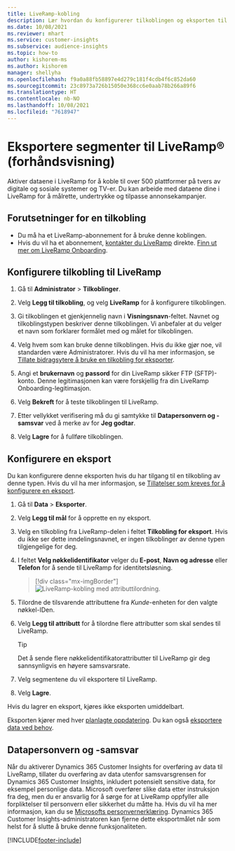 ```yaml
---
title: LiveRamp-kobling
description: Lær hvordan du konfigurerer tilkoblingen og eksporten til LiveRamp.
ms.date: 10/08/2021
ms.reviewer: mhart
ms.service: customer-insights
ms.subservice: audience-insights
ms.topic: how-to
author: kishorem-ms
ms.author: kishorem
manager: shellyha
ms.openlocfilehash: f9a0a88fb58897e4d279c181f4cdb4f6c852da60
ms.sourcegitcommit: 23c8973a726b15050e368cc6e0aab78b266a89f6
ms.translationtype: HT
ms.contentlocale: nb-NO
ms.lasthandoff: 10/08/2021
ms.locfileid: "7618947"
---
```

# <a name="export-segments-to-liverampreg-preview"></a>Eksportere segmenter til LiveRamp&reg; (forhåndsvisning)

Aktiver dataene i LiveRamp for å koble til over 500 plattformer på tvers av digitale og sosiale systemer og TV-er. Du kan arbeide med dataene dine i LiveRamp for å målrette, undertrykke og tilpasse annonsekampanjer.

## <a name="prerequisites-for-a-connection"></a>Forutsetninger for en tilkobling

- Du må ha et LiveRamp-abonnement for å bruke denne koblingen.
- Hvis du vil ha et abonnement, [kontakter du LiveRamp](https://liveramp.com/contact/) direkte. [Finn ut mer om LiveRamp Onboarding](https://liveramp.com/our-platform/data-onboarding/).

## <a name="set-up-connection-to-liveramp"></a>Konfigurere tilkobling til LiveRamp

1. Gå til **Administrator** > **Tilkoblinger**.

1. Velg **Legg til tilkobling**, og velg **LiveRamp** for å konfigurere tilkoblingen.

1. Gi tilkoblingen et gjenkjennelig navn i **Visningsnavn**-feltet. Navnet og tilkoblingstypen beskriver denne tilkoblingen. Vi anbefaler at du velger et navn som forklarer formålet med og målet for tilkoblingen.

1. Velg hvem som kan bruke denne tilkoblingen. Hvis du ikke gjør noe, vil standarden være Administratorer. Hvis du vil ha mer informasjon, se [Tillate bidragsytere å bruke en tilkobling for eksporter](connections.md#allow-contributors-to-use-a-connection-for-exports).

1. Angi et **brukernavn** og **passord** for din LiveRamp sikker FTP (SFTP)-konto.
Denne legitimasjonen kan være forskjellig fra din LiveRamp Onboarding-legitimasjon.

1. Velg **Bekreft** for å teste tilkoblingen til LiveRamp.

1. Etter vellykket verifisering må du gi samtykke til **Datapersonvern og -samsvar** ved å merke av for **Jeg godtar**.

1. Velg **Lagre** for å fullføre tilkoblingen.

## <a name="configure-an-export"></a>Konfigurere en eksport

Du kan konfigurere denne eksporten hvis du har tilgang til en tilkobling av denne typen. Hvis du vil ha mer informasjon, se [Tillatelser som kreves for å konfigurere en eksport](export-destinations.md#set-up-a-new-export).

1. Gå til **Data** > **Eksporter**.

1. Velg **Legg til mål** for å opprette en ny eksport.

1. Velg en tilkobling fra LiveRamp-delen i feltet **Tilkobling for eksport**. Hvis du ikke ser dette inndelingsnavnet, er ingen tilkoblinger av denne typen tilgjengelige for deg.

1. I feltet **Velg nøkkelidentifikator** velger du **E-post**, **Navn og adresse** eller **Telefon** for å sende til LiveRamp for identitetsløsning.
   > [!div class="mx-imgBorder"]
   > ![LiveRamp-kobling med attributtilordning.](media/export-liveramp-segments.png "LiveRamp-kobling med attributtilordning")

1. Tilordne de tilsvarende attributtene fra *Kunde*-enheten for den valgte nøkkel-IDen.

1. Velg **Legg til attributt** for å tilordne flere attributter som skal sendes til LiveRamp.

   > [!TIP]
   > Det å sende flere nøkkelidentifikatorattributter til LiveRamp gir deg sannsynligvis en høyere samsvarsrate.

1. Velg segmentene du vil eksportere til LiveRamp.

1. Velg **Lagre**.

Hvis du lagrer en eksport, kjøres ikke eksporten umiddelbart.

Eksporten kjører med hver [planlagte oppdatering](system.md#schedule-tab). Du kan også [eksportere data ved behov](export-destinations.md#run-exports-on-demand). 


## <a name="data-privacy-and-compliance"></a>Datapersonvern og -samsvar

Når du aktiverer Dynamics 365 Customer Insights for overføring av data til LiveRamp, tillater du overføring av data utenfor samsvarsgrensen for Dynamics 365 Customer Insights, inkludert potensielt sensitive data, for eksempel personlige data. Microsoft overfører slike data etter instruksjon fra deg, men du er ansvarlig for å sørge for at LiveRamp oppfyller alle forpliktelser til personvern eller sikkerhet du måtte ha. Hvis du vil ha mer informasjon, kan du se [Microsofts personvernerklæring](https://go.microsoft.com/fwlink/?linkid=396732).
Dynamics 365 Customer Insights-administratoren kan fjerne dette eksportmålet når som helst for å slutte å bruke denne funksjonaliteten.

[!INCLUDE[footer-include](../includes/footer-banner.md)]
